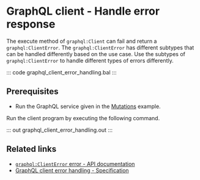 # GraphQL client - Handle error response

The execute method of `graphql:Client` can fail and return a `graphql:ClientError`. The `graphql:ClientError` has different subtypes that can be handled differently based on the use case. Use the subtypes of `graphql:ClientError` to handle different types of errors differently.

::: code graphql_client_error_handling.bal :::

## Prerequisites
- Run the GraphQL service given in the [Mutations](https://ballerina.io/learn/by-example/graphql-mutations/) example.

Run the client program by executing the following command.

::: out graphql_client_error_handling.out :::

## Related links
- [`graphql:ClientError` error - API documentation](https://lib.ballerina.io/ballerina/graphql/latest/errors#ClientError)
- [GraphQL client error handling - Specification](/spec/graphql/#255-client-error-handling)
